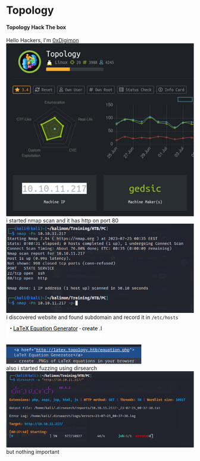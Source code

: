 # Topology
#### Topology Hack The box
Hello Hackers, I'm [0xDigimon](https://www.linkedin.com/in/abdelmawla-elamrosy/)<br><img src="https://github.com/0xDigimon/CyLert-Internship/blob/main/HTB-Machines/Topology/media/01.png?raw=true"><br>
i started nmap scan and it has http on port 80 <br><img src="https://github.com/0xDigimon/CyLert-Internship/blob/main/HTB-Machines/Topology/media/02.png?raw=true"><br> i discovered website and found subdomain and record it in ```/etc/hosts```<br><img src="https://github.com/0xDigimon/CyLert-Internship/blob/main/HTB-Machines/Topology/media/04.png?raw=true"><br><br><img src="https://github.com/0xDigimon/CyLert-Internship/blob/main/HTB-Machines/Topology/media/05.png?raw=true"><br>also i started fuzzing using dirsearch <br><img src="https://github.com/0xDigimon/CyLert-Internship/blob/main/HTB-Machines/Topology/media/03.png?raw=true"><br>but nothing important 
